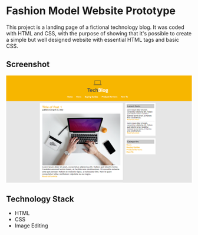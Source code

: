 # Fashion Model Website Prototype

This project is a landing page of a fictional technology blog.
It was coded with HTML and CSS, with the purpose of showing that it's possible to 
create a simple but well designed website with essential HTML tags and basic CSS.

## Screenshot 

![Screenshot](Screenshot.png)

## Technology Stack

+ HTML
+ CSS
+ Image Editing